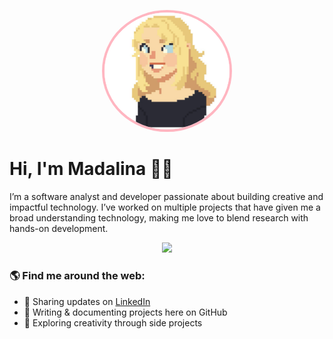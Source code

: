 <p align="center">
  <img src="image.PNG" alt="Madalina Avatar" width="200" style="border-radius:50%; border: 4px solid #FFB6C1;"/>
</p>

# Hi, I'm Madalina 🌸✨

I’m a software analyst and developer passionate about building creative and impactful technology. I’ve worked on multiple projects that have given me a broad understanding technology, making me love to blend research with hands-on development.

<p align="center">
  <img src="https://img.shields.io/badge/-🌷-FFB6C1?style=flat-square" />
</p>

### 🌎 Find me around the web:

- 💼 Sharing updates on [LinkedIn](https://www.linkedin.com/in/madalina-bulat-92a046115/)
- 📝 Writing & documenting projects here on GitHub  
- 🎨 Exploring creativity through side projects 
